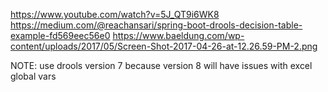 https://www.youtube.com/watch?v=5J_QT9i6WK8
https://medium.com/@reachansari/spring-boot-drools-decision-table-example-fd569eec56e0
https://www.baeldung.com/wp-content/uploads/2017/05/Screen-Shot-2017-04-26-at-12.26.59-PM-2.png

NOTE: use drools version 7 because version 8 will have issues with excel global vars